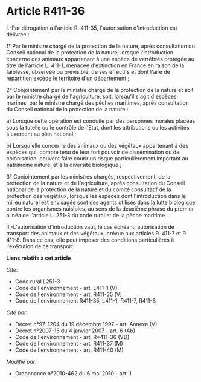 # Article R411-36

I.-Par dérogation à l'article R. 411-35, l'autorisation d'introduction est délivrée : 

1° Par le ministre chargé de la protection de la nature, après consultation du Conseil national de la protection de la
nature, lorsque l'introduction concerne des animaux appartenant à une espèce de vertébrés protégée au titre de l'article L.
411-1, menacée d'extinction en France en raison de la faiblesse, observée ou prévisible, de ses effectifs et dont l'aire de
répartition excède le territoire d'un département ; 

2° Conjointement par le ministre chargé de la protection de la nature et soit par le ministre chargé de l'agriculture, soit,
lorsqu'il s'agit d'espèces marines, par le ministre chargé des pêches maritimes, après consultation du Conseil national de la
protection de la nature : 

a) Lorsque cette opération est conduite par des personnes morales placées sous la tutelle ou le contrôle de l'Etat, dont les
attributions ou les activités s'exercent au plan national ; 

b) Lorsqu'elle concerne des animaux ou des végétaux appartenant à des espèces qui, compte tenu de leur fort pouvoir de
dissémination ou de colonisation, peuvent faire courir un risque particulièrement important au patrimoine naturel et à la
diversité biologique ; 

3° Conjointement par les ministres chargés, respectivement, de la protection de la nature et de l'agriculture, après
consultation du Conseil national de la protection de la nature et du comité consultatif de la protection des végétaux,
lorsque les espèces dont l'introduction dans le milieu naturel est envisagée sont des agents utilisés dans la lutte
biologique contre les organismes nuisibles, au sens de la deuxième phrase du premier alinéa de l'article L. 251-3 du code
rural et de la pêche maritime . 

II.-L'autorisation d'introduction vaut, le cas échéant, autorisation de transport des animaux et des végétaux, prévue aux
articles R. 411-7 et R. 411-8. Dans ce cas, elle peut imposer des conditions particulières à l'exécution de ce transport.

**Liens relatifs à cet article**

_Cite_:

  - Code rural L251-3
  - Code de l'environnement - art. L411-1 (V)
  - Code de l'environnement - art. R411-35 (V)
  - Code de l'environnement R411-35, L411-1, R411-7, R411-8

_Cité par_:

  - Décret n°97-1204 du 19 décembre 1997 - art. Annexe (V)
  - Décret n°2007-15 du 4 janvier 2007 - art. 6 (Ab)
  - Code de l'environnement - art. R*411-36 (VD)
  - Code de l'environnement - art. R411-37 (M)
  - Code de l'environnement - art. R411-40 (M)

_Modifié par_:

  - Ordonnance n°2010-462 du 6 mai 2010 - art. 1

